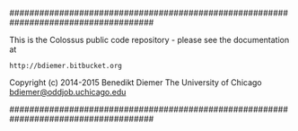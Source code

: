 #####################################################################################

This is the Colossus public code repository - please see the documentation at 

    http://bdiemer.bitbucket.org

Copyright (c) 2014-2015  Benedikt Diemer
                         The University of Chicago
                         bdiemer@oddjob.uchicago.edu

#####################################################################################
